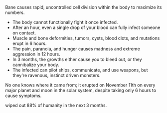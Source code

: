 Bane causes rapid, uncontrolled cell division within the body to maximize its numbers.
- The body cannot functionally fight it once infected.
- After an hour, even a single drop of your blood can fully infect someone on contact.
- Muscle and bone deformities, tumors, cysts, blood clots, and mutations erupt in 6 hours.
- The pain, paranoia, and hunger causes madness and extreme aggression in 12 hours.
- In 3 months, the growths either cause you to bleed out, or they cannibalize your body.
- The infected can pilot ships, communicate, and use weapons, but they're ravenous, instinct driven monsters.

No one knows where it came from; it erupted on November 11th on every major planet and moon in the solar system, despite taking only 6 hours to cause symptoms. 

wiped out 88% of humanity in the next 3 months.